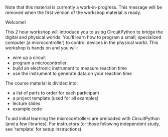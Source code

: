 Note that this material is currently a work-in-progress. This message will be
removed when the first version of the workshop material is ready.

Welcome!

This 2 hour workshop will introduce you to using CircuitPython to bridge the
digital and physical worlds. You'll learn how to program a small, specialized
computer (a microcontroller) to control devices in the physical world. This
workshop is hands on and you will:
- wire up a circuit
- program a microcontroller
- build an electronic instrument to measure reaction time
- use the instrument to generate data on your reaction time

The course material is divided into:
- a list of parts to order for each participant
- a project template (used for all examples)
- lecture slides
- example code

To aid initial learning the microcontrollers are preloaded with CircuitPython
(and a few libraries). For instructors (or those following independent study,
see 'template' for setup instructions).
